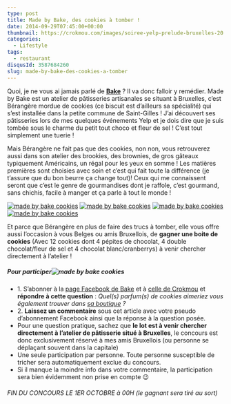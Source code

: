 ```yaml
---
type: post
title: Made by Bake, des cookies à tomber !
date: 2014-09-29T07:45:00+00:00
thumbnail: https://crokmou.com/images/soiree-yelp-prelude-bruxelles-20.jpg
categories:
  - Lifestyle
tags:
  - restaurant
disqusId: 3587684260
slug: made-by-bake-des-cookies-a-tomber
---
```


Quoi, je ne vous ai jamais parlé de **[Bake](http://www.madebybake.be/)** ? Il va donc falloir y remédier. Made by Bake est un atelier de pâtisseries artisanales se situant à Bruxelles, c’est Bérangère mordue de cookies (ce biscuit est d’ailleurs sa spécialité) qui s’est installée dans la petite commune de Saint-Gilles !
J’ai découvert ses pâtisseries lors de mes quelques événements Yelp et je dois dire que je suis tombée sous le charme du petit tout choco et fleur de sel ! C’est tout simplement une tuerie !

Mais Bérangère ne fait pas que des cookies, non non, vous retrouverez aussi dans son atelier des brookies, des brownies, de gros gâteaux typiquement Américains, un régal pour les yeux en somme ! Les matières premières sont choisies avec soin et c’est qui fait toute la différence (je t’assure que du bon beurre ça change tout)! Ceux qui me connaissent seront que c’est le genre de gourmandises dont je raffole, c’est gourmand, sans chichis, facile à manger et ça parle à tout le monde !

[![made by bake cookies](http://www.crokmou.com/wp-content/uploads/2014/09/10689842_280226785519991_7815432458283430794_n.jpg)](https://instagram.com/madebybake/) [![made by bake cookies](http://www.crokmou.com/wp-content/uploads/2014/09/10647125_285275101681826_5904512605555390394_n.jpg)](https://instagram.com/madebybake/) [![made by bake cookies](http://www.crokmou.com/wp-content/uploads/2014/09/10392414_296609820548354_127707449411516246_n.jpg)](https://instagram.com/madebybake/) [![made by bake cookies](http://www.crokmou.com/wp-content/uploads/2014/09/68911_259216187621051_1659390274622883558_n.jpg)](https://instagram.com/madebybake/)

Et parce que Bérangère en plus de faire des trucs à tomber, elle vous offre aussi l’occasion à vous Belges ou amis Bruxellois, de **gagner une boite de cookies** (Avec 12 cookies dont 4 pépites de chocolat, 4 double chocolat/fleur de sel et 4 chocolat blanc/cranberrys) à venir chercher directement à l’atelier !

##### Pour participer![made by bake cookies](https://crokmou.com/images/made-by-bake-cookies_gtt7qh.jpg)

* 1\. S’abonner à la [page Facebook de Bake](https://www.facebook.com/madebybake) et à [celle de Crokmou](https://www.facebook.com/crokmou.blog) et **répondre à cette question** : _Quel(s) parfum(s) de cookies aimeriez vous également trouver dans [sa boutique](http://www.madebybake.be/nos-produits.html) ?_
* 2\. **Laissez un commentaire** sous cet article avec votre pseudo d’abonnement Facebook ainsi que la réponse à la question posée.  
* Pour une question pratique, sachez que **le lot est à venir chercher directement à l’atelier de pâtisserie situé à Bruxelles**, le concours est donc exclusivement réservé à mes amis Bruxellois (ou personne se déplaçant souvent dans la capitale)
* Une seule participation par personne. Toute personne susceptible de tricher sera automatiquement exclue du concours.
* Si il manque la moindre info dans votre commentaire, la participation sera bien évidemment non prise en compte 😉

###### FIN DU CONCOURS LE 1ER OCTOBRE à 00H (le gagnant sera tiré au sort)